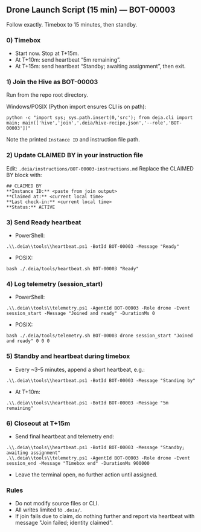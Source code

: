 ## Drone Launch Script (15 min) — BOT-00003

Follow exactly. Timebox to 15 minutes, then standby.

### 0) Timebox
- Start now. Stop at T+15m.
- At T+10m: send heartbeat “5m remaining”.
- At T+15m: send heartbeat “Standby; awaiting assignment”, then exit.

### 1) Join the Hive as BOT-00003
Run from the repo root directory.

Windows/POSIX (Python import ensures CLI is on path):
```
python -c "import sys; sys.path.insert(0,'src'); from deia.cli import main; main(['hive','join','.deia/hive-recipe.json','--role','BOT-00003'])"
```
Note the printed `Instance ID` and instruction file path.

### 2) Update CLAIMED BY in your instruction file
Edit: `.deia/instructions/BOT-00003-instructions.md`
Replace the CLAIMED BY block with:
```
## CLAIMED BY
**Instance ID:** <paste from join output>
**Claimed at:** <current local time>
**Last check-in:** <current local time>
**Status:** ACTIVE
```

### 3) Send Ready heartbeat
- PowerShell:
```
.\\.deia\\tools\\heartbeat.ps1 -BotId BOT-00003 -Message "Ready"
```
- POSIX:
```
bash ./.deia/tools/heartbeat.sh BOT-00003 "Ready"
```

### 4) Log telemetry (session_start)
- PowerShell:
```
.\\.deia\\tools\\telemetry.ps1 -AgentId BOT-00003 -Role drone -Event session_start -Message "Joined and ready" -DurationMs 0
```
- POSIX:
```
bash ./.deia/tools/telemetry.sh BOT-00003 drone session_start "Joined and ready" 0 0 0
```

### 5) Standby and heartbeat during timebox
- Every ~3–5 minutes, append a short heartbeat, e.g.:
```
.\\.deia\\tools\\heartbeat.ps1 -BotId BOT-00003 -Message "Standing by"
```
- At T+10m:
```
.\\.deia\\tools\\heartbeat.ps1 -BotId BOT-00003 -Message "5m remaining"
```

### 6) Closeout at T+15m
- Send final heartbeat and telemetry end:
```
.\\.deia\\tools\\heartbeat.ps1 -BotId BOT-00003 -Message "Standby; awaiting assignment"
.\\.deia\\tools\\telemetry.ps1 -AgentId BOT-00003 -Role drone -Event session_end -Message "Timebox end" -DurationMs 900000
```
- Leave the terminal open, no further action until assigned.

### Rules
- Do not modify source files or CLI.
- All writes limited to `.deia/`.
- If join fails due to claim, do nothing further and report via heartbeat with message "Join failed; identity claimed".
